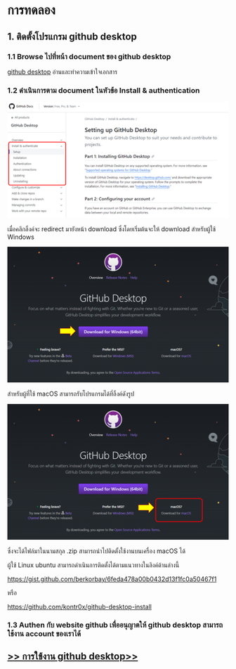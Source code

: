 # การทดลอง

## 1. ติดตั้งโปรแกรม github desktop

### 1.1 Browse ไปที่หน้า document ของ github desktop

[github desktop](https://docs.github.com/desktop) อ่านและทำความเข้าใจเอกสาร

### 1.2  ดำเนินการตาม document ในหัวข้อ Install & authentication

 ![Alt text](./Pictures/Picture-01.png)

 เมื่อคลิกลิ้งค์จะ redirect มายังหน้า download ซึ่งโดยเริ่มต้นจะให้ download สำหรับผู้ใช้ Windows

 ![Alt text](./Pictures/Picture-02.png)

สำหรับผู้ที่ใช้ macOS สามารถรับโปรแกรมได้ที่ลิ้งค์ดังรูป

![Alt text](./Pictures/Picture-03.png)

ซึ่งจะได้ไฟล์มาในนามสกุล .zip สามารถนำไปติดตั้งใช้งานบนเครื่อง macOS ได้

ผู้ใช้ Linux ubuntu สามารถดำเนินการติดตั้งได้ตามแนวทางในลิงค์ด้านล่างนี้

https://gist.github.com/berkorbay/6feda478a00b0432d13f1fc0a50467f1

หรือ

https://github.com/kontr0x/github-desktop-install

### 1.3 Authen กับ website github เพื่ออนุญาตให้ github desktop สามารถใช้งาน account ของเราได้

## [>> การใช้งาน github desktop>>](W12-Labsheet-01.md)

